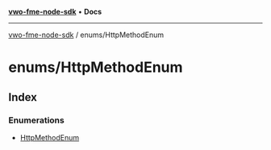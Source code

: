 [**vwo-fme-node-sdk**](../../README.md) • **Docs**

---

[vwo-fme-node-sdk](../../modules.md) / enums/HttpMethodEnum

# enums/HttpMethodEnum

## Index

### Enumerations

- [HttpMethodEnum](enumerations/HttpMethodEnum.md)
